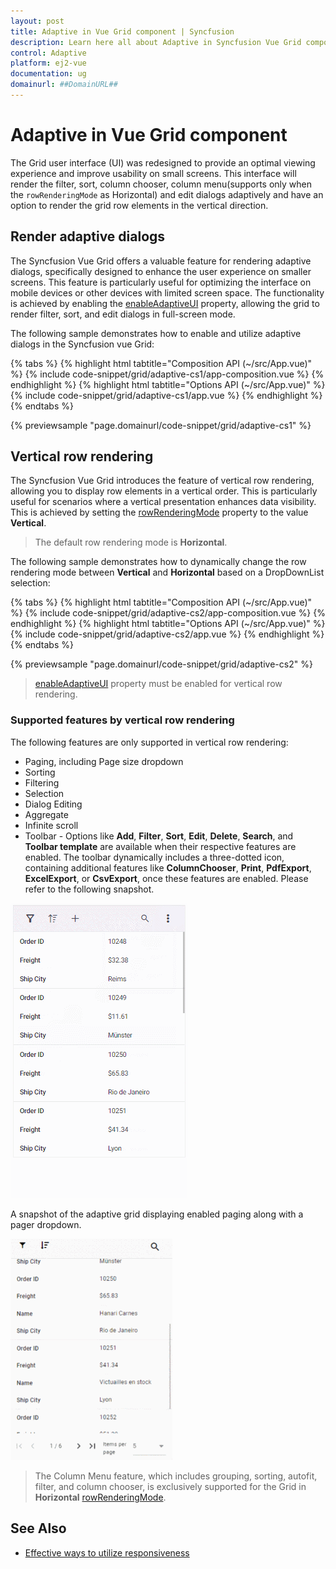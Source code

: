 ```yaml
---
layout: post
title: Adaptive in Vue Grid component | Syncfusion
description: Learn here all about Adaptive in Syncfusion Vue Grid component of Syncfusion Essential JS 2 and more.
control: Adaptive 
platform: ej2-vue
documentation: ug
domainurl: ##DomainURL##
---
```


# Adaptive in Vue Grid component

The Grid user interface (UI) was redesigned to provide an optimal viewing experience and improve usability on small screens. This interface will render the filter, sort, column chooser, column menu(supports only when the `rowRenderingMode` as Horizontal) and edit dialogs adaptively and have an option to render the grid row elements in the vertical direction.

## Render adaptive dialogs

The Syncfusion Vue Grid offers a valuable feature for rendering adaptive dialogs, specifically designed to enhance the user experience on smaller screens. This feature is particularly useful for optimizing the interface on mobile devices or other devices with limited screen space. The functionality is achieved by enabling the [enableAdaptiveUI](https://ej2.syncfusion.com/vue/documentation/api/grid/#enableadaptiveui) property, allowing the grid to render filter, sort, and edit dialogs in full-screen mode.

The following sample demonstrates how to enable and utilize adaptive dialogs in the Syncfusion vue Grid:

{% tabs %}
{% highlight html tabtitle="Composition API (~/src/App.vue)" %}
{% include code-snippet/grid/adaptive-cs1/app-composition.vue %}
{% endhighlight %}
{% highlight html tabtitle="Options API (~/src/App.vue)" %}
{% include code-snippet/grid/adaptive-cs1/app.vue %}
{% endhighlight %}
{% endtabs %}
        
{% previewsample "page.domainurl/code-snippet/grid/adaptive-cs1" %}

## Vertical row rendering

The Syncfusion Vue Grid introduces the feature of vertical row rendering, allowing you to display row elements in a vertical order. This is particularly useful for scenarios where a vertical presentation enhances data visibility. This is achieved by setting the [rowRenderingMode](https://ej2.syncfusion.com/vue/documentation/api/grid#rowrenderingmode) property to the value **Vertical**.

>The default row rendering mode is **Horizontal**.

The following sample demonstrates how to dynamically change the row rendering mode between **Vertical** and **Horizontal** based on a DropDownList selection:

{% tabs %}
{% highlight html tabtitle="Composition API (~/src/App.vue)" %}
{% include code-snippet/grid/adaptive-cs2/app-composition.vue %}
{% endhighlight %}
{% highlight html tabtitle="Options API (~/src/App.vue)" %}
{% include code-snippet/grid/adaptive-cs2/app.vue %}
{% endhighlight %}
{% endtabs %}
        
{% previewsample "page.domainurl/code-snippet/grid/adaptive-cs2" %}

> [enableAdaptiveUI](https://ej2.syncfusion.com/vue/documentation/api/grid/#enableadaptiveui) property must be enabled for vertical row rendering.

### Supported features by vertical row rendering

The following features are only supported in vertical row rendering:

* Paging, including Page size dropdown
* Sorting
* Filtering
* Selection
* Dialog Editing
* Aggregate
* Infinite scroll
* Toolbar - Options like **Add**, **Filter**, **Sort**, **Edit**, **Delete**, **Search**, and **Toolbar template** are available when their respective features are enabled. The toolbar dynamically includes a three-dotted icon, containing additional features like **ColumnChooser**, **Print**, **PdfExport**, **ExcelExport**, or **CsvExport**, once these features are enabled. Please refer to the following snapshot.

![VerticalmodeColumnMenu](./images/VerticalmodeColumnMenu.gif)

A snapshot of the adaptive grid displaying enabled paging along with a pager dropdown.

![AdaptivePagerDropdown](./images/PagerDropdown_Adaptive.gif)

> The Column Menu feature, which includes grouping, sorting, autofit, filter, and column chooser, is exclusively supported for the Grid in **Horizontal** [rowRenderingMode](https://ej2.syncfusion.com/vue/documentation/api/grid#rowrenderingmode).

## See Also

* [Effective ways to utilize responsiveness](https://www.syncfusion.com/blogs/post/essential-js-2-effective-ways-to-utilize-responsiveness-in-the-vue-grid.aspx)